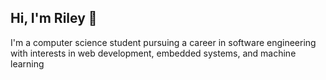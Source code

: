 ## Hi, I'm Riley 👋
I'm a computer science student pursuing a career in software engineering with interests in web development, embedded systems, and machine learning


<!---
nfletcher27/nfletcher27 is a ✨ special ✨ repository because its `README.md` (this file) appears on your GitHub profile.
You can click the Preview link to take a look at your changes.
--->

